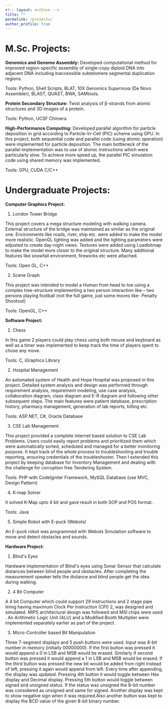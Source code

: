 ```yaml
---
<!-- layout: archive -->
title: "" 
permalink: /projects/
author_profile: true
---
```


M.Sc. Projects:
======

**Genomics and Genome Assembly:**
Developed computational method for improved region-specific assembly of single-copy diploid DNA into adjacent DNA including inaccessible subtelomere segmental duplication regions.

Tools: Python, Shell Scripts, BLAT, 10X Genomics Supernova (De Novo Assembler), BLAST, QUAST, BWA, SAMtools. 

**Protein Secondary Structure:**
Twist analysis of β-strands from atomic structures and 3D images of a protein.

Tools: Python, UCSF Chimera

**High-Performance Computing:**
Developed parallel algorithm for particle deposition in grid according to Particle-In-Cell (PIC) scheme using GPU. In this project, both
sequential code and parallel code (using atomic operation) were implemented for particle deposition. The main bottleneck of the parallel
implementation was to use of atomic instructions which were particularly slow. To achieve more speed up, the parallel PIC simulation code using shared memory was implemented. 

Tools: GPU, CUDA C/C++   

Undergraduate Projects:
======
**Computer Graphics Project:**

1) London Tower Bridge

This project covers a mega structure modeling with walking camera. External structure of the bridge was maintained as similar as the original one. Environments like roads, river, ship etc. were added to make the model more realistic. OpenGL lighting was added and the lighting parameters were adjusted to create day-night views. Textures were added using Loadbitmap to make the model more closer to the original structure. Many additional features like snowfall environment, fireworks etc were attached. 

Tools: Open GL, C++

2) Scene Graph

This project was intended to model a Human from head to toe using a complex tree-structure implementing a two person interaction like – two persons playing football (not the full game, just some moves like- Penalty Shootout)

Tools: OpenGL, C++   

**Software Project:**

1) Chess

In this game 2 players could play chess using both mouse and keyboard as well as a timer was implemented to keep track the time of players spent to chose any move.

Tools: C, iGraphics Library

2) Hospital Management 

An automated system of Health and Hope Hospital was proposed in this project. Detailed system analysis and design was performed through requirement analysis, requirement modeling, use case analysis, collaboration diagram, class diagram and E-R diagram and following other subsequent steps. The main features were patient database, prescription history, pharmacy management, generation of lab reports, billing etc.

Tools: ASP.NET, C#, Oracle Database  

3) CSE Lab Management 

This  project  provided  a  complete  internet  based  solution  to  CSE  Lab Problems. Users could easily report problems and prioritized them which were automatically sorted, scheduled and managed for a better monitoring purpose. It kept track of the whole process to troubleshooting and trouble reporting, ensuring credentials of the troubleshooter. Then I extended this project by keeping database for Inventory Management and dealing with the challenge for corruption free Tendering System. 

Tools: PHP with CodeIgniter Framework, MySQL Database (use MVC, Design Pattern)

4) K-map Solver

It solved K-Map upto 4 bit and gave result in both SOP and POS format.

Tools: Java

5) Simple Robot with E-puck (Webots)

An E-puck robot was programmed with Webots Simulation software to move and detect obstacles and sounds.

**Hardware Project:**

1) Blind's Eyes

Hardware implementation of Blind's eyes using Sonar Sensor that calculate distances between blind people and obstacles. After completing the measurement speaker tells the distance and blind people get the idea during walking.

2) 4 Bit Computer

A 4 bit Computer which could support 29 instructions and 2 stage pipe lining having maximum Clock Per Instruction (CPI) 2, was designed and simulated. MIPS architectural design was followed and MSI chips were used . An Arithmetic Logic Unit (ALU) and a Modified Booth Multiplier were implemented separately earlier as part of the project.

3) Micro-Controller based Bit Manipulation

Three 7-segment displays and 5 push buttons were used. Input was 8-bit number in memory (initially 00000000). If the first button was pressed it would append a 0 in LSB and MSB would be erased. Similarly if second button was pressed it would append a 1 in LSB and MSB would be erased. If the third button was pressed the new bit would be added from right instead of left, pressing it again would append from left. Every time after appending, the display was updated. Pressing 4th button it would toggle between Hex display and Decimal display. Pressing 5th button would toggle between signed and unsigned status. If the status was unsigned the 8-bit number was considered as unsigned and same for signed. Another display was kept to show negative sign when it was required.Also another button was kept to display the BCD value of the given 8-bit binary number. 
